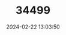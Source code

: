---
title: "34499"
category: "Ficus velutina"
draft: false
date: 2024-02-22 13:03:50
languages:
  Spanish; Castilian: ["Machimbi"]
---